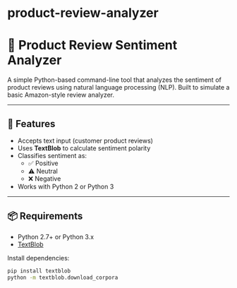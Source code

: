 # product-review-analyzer
# 🧠 Product Review Sentiment Analyzer

A simple Python-based command-line tool that analyzes the sentiment of product reviews using natural language processing (NLP). Built to simulate a basic Amazon-style review analyzer.

---

## 🚀 Features

- Accepts text input (customer product reviews)
- Uses **TextBlob** to calculate sentiment polarity
- Classifies sentiment as:
  - ✅ Positive
  - ⚠️ Neutral
  - ❌ Negative
- Works with Python 2 or Python 3

---

## 📦 Requirements

- Python 2.7+ or Python 3.x
- [TextBlob](https://textblob.readthedocs.io/en/dev/)

Install dependencies:

```bash
pip install textblob
python -m textblob.download_corpora
